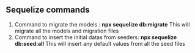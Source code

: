 ## Sequelize commands

1. Command to migrate the models : **npx sequelize db:migrate**
   This will migrate all the models and migration files
2. Command to insert the initial datas from seeders: **npx sequelize db:seed:all**
   This will insert any default values from all the seed files
